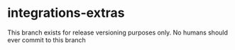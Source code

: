 # integrations-extras
This branch exists for release versioning purposes only. No humans should ever commit to this branch
